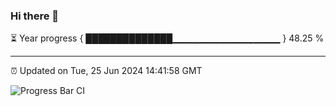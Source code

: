 ### Hi there 👋

⏳ Year progress { ██████████████▁▁▁▁▁▁▁▁▁▁▁▁▁▁▁▁ } 48.25 %

---

⏰ Updated on Tue, 25 Jun 2024 14:41:58 GMT

![Progress Bar CI](https://github.com/IshwaranRudhara/GIT-ACTION/workflows/Progress%20Bar%20CI/badge.svg)
